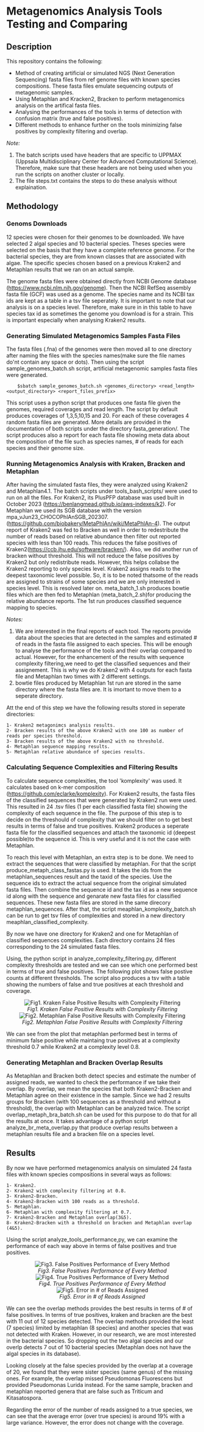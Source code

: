# Metagenomics Analysis Tools Testing and Comparing

## Description
This repository contains the following:
- Method of creating artificial or simulated NGS (Next Generation Sequencing) fasta files from ref genome files with known species compositions. These fasta files emulate sequencing outputs of metagenomic samples. 
- Using Metaphlan and Kracken2, Bracken to perform metagenomics analysis on the artifical fasta files.
- Analysing the performances of the tools in terms of detection with confusion matrix (true and false positives).
- Different methods to enhance further on the tools minimizing false positives by complexity filtering and overlap.

*Note:* 
1. The batch scripts used have headers that are specific to UPPMAX (Uppsala Multidisciplinary Center for Advanced Computational Science). Therefore, make sure that
these headers are not being used when you run the scripts on another cluster or locally.
2. The file steps.txt contains the steps to do these analysis without explaination. 

## Methodology

### Genoms Downloads
12 species were chosen for their genomes to be downloaded. We have selected 2 algal species and 10 bacterial species.
Theses species were selected on the basis that they have a complete reference genome. For the bacterial species, they are from known classes that are associated with algae.
The specific species chosen based on a previous Kraken2 and Metaphlan results that we ran on an actual sample.

The genome fasta files were obtained directly from NCBI Genome database (https://www.ncbi.nlm.nih.gov/genome). Then the NCBI RefSeq assembly fasta file (GCF) was used as a genome.
The species name and its NCBI tax ids are kept as a table in a tsv file seperately. It is important to note that our analysis is on a species level. Therefore, make sure in 
in this table to have species tax id as sometimes the genome you download is for a strain. This is important especially when analysing Kraken2 results.

### Generating Simulated Metagenomics Samples Fasta Files
The fasta files (.fna) of the genomes were then moved all to one directory after naming the files with the species names(make sure the file names do'nt contain any space or dots). 
Then using the script sample_genomes_batch.sh script, artificial metagenomic samples fasta files were generated.

    
        $sbatch sample_genomes_batch.sh <genomes_directory> <read_length> <output_directory> <report_files_prefix>
           
This script uses a python script that produces one fasta file given the genomes, required coverages and read length. The script by default produces coverages of 1,3,5,10,15 and 20. For each
of these coverages 4 random fasta files are generated. More details are provided in the documentation of both scripts under the directory fasta_generation/.
The script produces also a report for each fasta file showing meta data about the composition of the file such as species names, # of reads for each species and their genome size.

### Running Metagenomics Analysis with Kraken, Bracken and Metaphlan

After having the simulated fasta files, they were analyzed using Kraken2 and Metaphlan4.1. The batch scripts under tools_bash_scripts/ were used to run on all the files.
For Kraken2, its PlusPFP database was used built in October 2023 (https://benlangmead.github.io/aws-indexes/k2). For Metaphlan we used its SGB database with the version mpa_vJun23_CHOCOPhlAnSGB_202307.
(https://github.com/biobakery/MetaPhlAn/wiki/MetaPhlAn-4). The output report of Kraken2 was fed to Bracken as well in order to redestribute the number of reads
based on relative abundance then filter out reported species with less than 100 reads. This reduces the false positives of Kraken2(https://ccb.jhu.edu/software/bracken/).
Also, we did another run of bracken without threshold. This will not reduce the false positives by Kraken2 but only redistribute reads. However, this helps collabse the Kraken2 reporting to 
only species level. Kraken2 assigns reads to the deepest taxonomic level possible. So, it is to be noted thatsome of the reads are assigned to strains of some species and we are only 
interested in species level. This is resolved later on.
meta_batch_1.sh produces bowtie files which are then fed to Metaphlan (meta_batch_2.sh)for producing the relative abundance reports. The 1st run produces classified sequence mapping to species.

*Notes:*
	
1. We are interested in the final reports of each tool. The reports provide data about the species that are detected in the samples and estimated # of reads in the fasta file
assigned to each species. This will be enough to analyse the performance of the tools and their overlap compared to actual. 
However, for the enhancement of the results with sequence complexity filtering,we need to get the classified sequences and their assignement. 
This is why we do Kraken2 with 4 outputs for each fasta file and Metaphlan two times with 2 different settings.
2. bowtie files produced by Metaphlan 1st run are stored in the same directory where the fasta files are. It is imortant to move them to a seperate directory.

Att the end of this step we have the following results stored in seperate directories:


	1- Kraken2 metagonimcs analysis results.
	2- Bracken results of the above Kraken2 with one 100 as number of reads per species threshold.
	3- Bracken results of the above Kraken2 with no threshold.	
	4- Metaphlan sequence mapping results.
	5- Metaphlan relative abundance of species results.

### Calculating Sequence Complexities and Filtering Results

To calculate sequence complexities, the tool 'komplexity' was used. It calculates based on k-mer composition (https://github.com/eclarke/komplexity). For Kraken2 results, the fasta
files of the classified sequences that were generated by Kraken2 run were used. This resulted in 24 .tsv files (1 per each classified fasta file) showing the complexity of each sequence
in the file. The purpose of this step is to decide on the threshould of complexity that we should filter on to get best results in terms of false and true positives.
Kraken2 produces a seperate fasta file for the classified sequences and attach the taxonomic id (deepest possible)to the sequence id. 
This is very useful and it is not the case with Metaphlan.

To reach this level with Metaphlan, an extra step is to be done. We need to extract the sequences that were classified by metaphlan. For that the script produce_metaph_class_fastas.py
is used. It takes the ids from the metaphlan_sequences result and the taxid of the species. Use the sequence ids to extract the actual sequence from the original simulated fasta files.
Then combine the sequence id and the tax id as a new sequence id along with the sequence and genarate new fasta files for classified sequences. These new fasta files are stored in the
same direcory metaphlan_sequences. After that, the script meaphlan_komplexity_batch.sh can be run to get tsv files of complexities and stored in a new directory meaphlan_classified_complexity.

By now we have one directory for Kraken2 and one for Metaphlan of classified sequences complexities. Each directory contains 24 files corresponding to the 24 simulated fasta files.

Using, the python script in  analyze_complexity_filtering.py, different complexity thresholds are tested and we can see which one performed best in terms of true and false positives. The following
plot shows false postive counts at different thresholds. The script also produces a tsv with a table showing the numbers of false and true positives at each threshold and coverage.

<div align="center"> 
	<img src="./out_complexity_analysis/kraken_results/fpVsThrPerCov.png" alt="Fig1. Kraken False Positive Results with Complexity Filtering"> 
	<br> 
	<em>Fig1. Kraken False Positive Results with Complexity Filtering</em>
</div>

<div align="center"> 
	<img src="./out_complexity_analysis/metaphlan_results/fpVsThrPerCov.png" alt="Fig2. Metaphlan False Positive Results with Complexity Filtering"> 
	<br> 
	<em>Fig2. Metaphlan False Positive Results with Complexity Filtering</em>
</div>


We can see from the plot that metaphlan performed best in terms of minimum false positive while maintaing true positives at a complexity threshold 0.7 
while Kraken2 at a complexity level 0.8.

### Generating Metaphlan and Bracken Overlap Results

As Metaphlan and Bracken both detect species and estimate the number of assigned reads, we wanted to check the performance if we take their overlap. By overlap, we mean
the species that both Kraken2-Bracken and Metaphlan agree on their existence in the sample. Since we had 2 results groups for Bracken (with 100 sequences as a threshold and without
a threshold), the overlap with Metaphlan can be analyzed twice. The script overlap_metaph_bra_batch.sh can be used for this purpose to do that for all the results at once.
It takes advantage of a python script analyze_br_meta_overlap.py that produce overlap results between a metaphlan results file and a bracken file on a species level. 

## Results 

By now we have performed metagenomics analysis on simulated 24 fasta files with known species compositions in several ways as follows:

	1- Kraken2.
	2- Kraken2 with complexity filtering at 0.8.
	3- Kraken2-Bracken.
	4- Kraken2-Bracken with 100 reads as a threshold.
	5- Metaphlan.
	6- Metaphlan with complexity filtering at 0.7.
	7- Kraken2-Bracken and Metaphlan overlap(3&5).
	8- Kraken2-Bracken with a threshold on bracken and Metaphlan overlap (4&5).

Using the script analyze_tools_performance,py, we can examine the performance of each way above in terms of false positives and true positives. 

<div align="center"> 
	<img src="./final_performance_comparisons/False_Positives.svg" alt="Fig3. False Positives Performance of Every Method"> 
	<br> 
	<em>Fig3. False Positives Performance of Every Method</em>
</div>


<div align="center"> 
	<img src="./final_performance_comparisons/True_Positives.svg"alt="Fig4. True Positives Performance of Every Method"> 
	<br> 
	<em>Fig4. True Positives Performance of Every Method</em>
</div>

<div align="center"> 
	<img src="./final_performance_comparisons/Error_Reads.png"alt="Fig5. Error in # of Reads Assigned"> 
	<br> 
	<em>Fig5. Error in # of Reads Assigned</em>
</div>



We can see the overlap methods provides the best results in terms of # of false positives. In terms of true positives, kraken and bracken are the best with 11 out of 12 species detected. 
The overlap methods provided the least (7 species) limited by metaphlan (8 species) and another species that was not detected with Kraken. 
However, in our research, we are most interested in the bacterial species. So dropping out the two algal species and our overlp detects 7 out of 10 bacterial species (Metaphlan 
does not have the algal species in its database). 

Looking closely at the false species provided by the overlap at a coverage of 20, we found that they were sister species (same genus)
of the missing ones. For example, the overlap missed Pseudomonas Fluorescens but provided Pseudomonas Lurida instead. For the same sample, bracken and metaphlan reported genera that
are false such as Triticum and  Kitasatospora.

Regarding the error of the number of reads assigned to a true species, we can see that the average error (over true species) is around 19% with a large variance. However, the error
does not change with the coverage.


